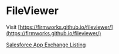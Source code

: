 # FileViewer

Visit [https://firmworks.github.io/fileviewer/](https://firmworks.github.io/fileviewer/)

[Salesforce App Exchange Listing](https://appexchange.salesforce.com/appxListingDetail?listingId=a0N3u00000PGu9TEAT)
